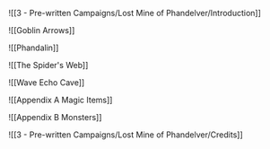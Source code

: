 ![[3 - Pre-written Campaigns/Lost Mine of Phandelver/Introduction]]

![[Goblin Arrows]]

![[Phandalin]]

![[The Spider's Web]]

![[Wave Echo Cave]]

![[Appendix A Magic Items]]

![[Appendix B Monsters]]

![[3 - Pre-written Campaigns/Lost Mine of Phandelver/Credits]]
